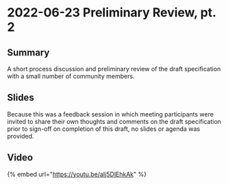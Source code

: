 # 2022-06-23 Preliminary Review, pt. 2

## Summary

A short process discussion and preliminary review of the draft specification with a small number of community members.

## Slides

Because this was a feedback session in which meeting participants were invited to share their own thoughts and comments on the draft specification prior to sign-off on completion of this draft, no slides or agenda was provided.

## Video

{% embed url="https://youtu.be/aIj5DlEhkAk" %}
